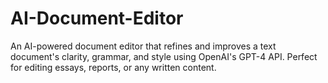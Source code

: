 # AI-Document-Editor
An AI-powered document editor that refines and improves a text document's clarity, grammar, and style using OpenAI's GPT-4 API. Perfect for editing essays, reports, or any written content.
